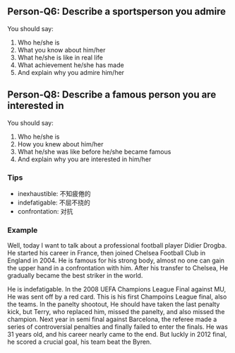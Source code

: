 ## Person-Q6: Describe a sportsperson you admire

You should say:

1. Who he/she is
2. What you know about him/her
3. What he/she is like in real life
4. What achievement he/she has made
5. And explain why you admire him/her

## Person-Q8: Describe a famous person you are interested in

You should say:

1. Who he/she is
2. How you knew about him/her
3. What he/she was like before he/she became famous 
4. And explain why you are interested in him/her

### Tips

- inexhaustible: 不知疲倦的
- indefatigable: 不屈不挠的
- confrontation: 对抗

### Example

Well, today I want to talk about a professional football player Didier Drogba. He started his career in France, then joined Chelsea Football Club in England in 2004. He is famous for his strong body, almost no one can gain the upper hand in a confrontation with him. After his transfer to Chelsea, He gradually became the best striker in the world.

He is indefatigable. In the 2008 UEFA Champions League Final against MU, He was sent off by a red card. This is his first Champoins League final, also the teams. In the panelty shootout, He should have taken the last penalty kick, but Terry, who replaced him, missed the panelty, and also missed the champion. Next year in semi final against Barcelona, the referee made a series of controversial penalties and finally failed to enter the finals. He was 31 years old, and his career nearly came to the end. But luckly in 2012 final, he scored a crucial goal, his team beat the Byren.
